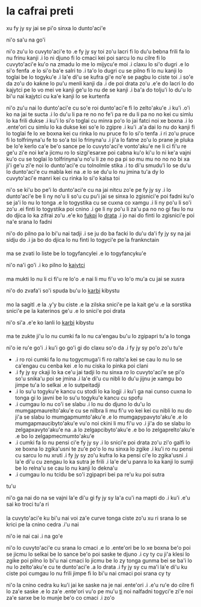 ﻿# la cafrai preti

<style>h2 { font-weight: normal; font-size: 100%; }</style>

## xu fy jy sy jai se pi'o sinxa lo dunto'aci'e

ni'o sa'u na go'i

ni'o zu'u lo cuvyto'aci'e to .e fy jy sy toi zo'u lacri fi lo du'u bebna frili fa lo nu frinu kanji
.i lo ni djuno fi lo cmaci kei poi sarcu lo nu cilre fi lo cuvyto'aci'e ku'o na zmadu lo me lo mijycu'e moi
.i claxu lo si'o dugri .e lo si'o fenfa .e lo si'o ba'e salri
to .i ta'o lo dugri cu se pilno fi lo nu kanji lo toglai be lo togyku'e
.i la'e di'u se kufra gi'e no'e se pagbu lo ciste toi
.i so'e da zo'u do kakne lo pu'u menli kanji da
.i de poi drata zo'u .e'e do lacri lo do kajytci pe lo vo mei ve kanji ge'u lo nu de se kanji
.i ba'a do tolju'i lo du'u lo bi'u nai kajytci cu ka'e kanji lo se kurtenfa

ni'o zu'u nai lo dunto'aci'e cu so'e roi dunto'aci'e fi lo zelto'aku'e
.i ku'i .o'i ko na jai te sucta
.i lo du'u li pa re no no fe'i pa re du li pa no no kei cu simlu lo ka frili dukse
.i ku'i lo si'o toglai cu minra po'o lo jai fatci noi xe boxna
.i lo .ente'ori cu simlu lo ka dukse kei so'e lo zgipre
.i ku'i .a'a dai lo nu do kanji fi lo toglai fe lo xe boxna kei cu rinka lo nu pruce fo lo si'o tenfa
.i ri zo'u pruce fi lo tolfrinyna'u fe to so'a toi lo frinyna'u
.i ji'a lo fatne zo'u lo prane je pluka be lo'e kerlo ca'e be'o sance pe lo cuvyto'aci'e vonto'aku'e ne li ci fi'u re ge'u zi'e noi ke'a jicmu ro lo sizgi'esarxe poi cabna ku'o ki'u lo ni ke'a vajni ku'o cu se toglai lo tolfrinyna'u no'u li ze no pa pi so mu mu no no no bi xa ji'i ge'u zi'e noi lo dunto'aci'e cu tolnolmle stika
.i to di'u smudu'i lo se du'u lo dunto'aci'e cu mabla kei na .e lo se du'u lo nu jmina tu'a dy lo cuvyto'aci'e manri kei cu rinka lo si'o kalsa toi

ni'o se ki'u bo pe'i lo dunto'aci'e cu na jai nitcu zo'e pe fy jy sy
.i lo dunto'aci'e be li ny no'u li so'u cu pu'i jai se sinxa lo zgisnici'e poi fadni ku'o se ja'i lo nu lo tonga .e lo togystika cu se cuxna co xamgu
.i li ny po'u li so'i zo'u .ei finti lo togystika poi cnino
.i ge li ny po'u li za'u pa no no gi fau lo nu do djica lo ka zifrai zo'u .e'e ko [fukpi](http://musictheory.zentral.zone/huntsystem1.html) lo [drata](http://sagittal.org/)
.i jo nai do finti lo zgisnici'e poi na'e srana lo fadni

ni'o do pilno pa lo bi'u nai tadji
.i se ju do ba facki lo du'u da'i fy jy sy na jai sidju do
.i ja bo do djica lo nu finti lo togyci'e pe la franknctain

## ma se zvati lo liste be lo togyfancylei .e lo togyfancyku'e

ni'o na'i go'i
.i ko pilno lo [kajytci](calc.html)

## ma mukti lo nu li ci fi'u re lo'o .e nai li mu fi'u vo lo'o mu'a cu jai se xusra

ni'o do zvafa'i so'i spuda bu'u lo [karbi](compare.html) kibystu

## mo la sagitl .e la .y'y bu ciste .e la zilska snici'e pe la kait ge'u .e la sorstika snici'e pe la katerinos ge'u .e lo snici'e poi drata

ni'o si'a .e'e ko lanli lo [karbi](compare.html) kibystu

## ma te zukte ji'u lo nu cumki fa lo nu ca'engau bu'u lo zgipapri tu'a lo tonga

ni'o ie ru'e go'i
.i ku'i go go'i gi do claxu so'o da
.i fy jy sy po'o zo'u tu'e

- .i ro roi cumki fa lo nu togycmuga'i fi ro ralto'a kei se cau lo nu lo se ca'engau cu cenba kei .e lo nu ciska lo pinka poi clani
- .i fy jy sy ckaji lo ka ce'u jai tadji lo nu sinxa *ro* lo cuvyto'aci'e se pi'o so'u snika'u poi se jmina .i la'e di'u cu nibli lo du'u jijnu je xamgu bo jimpe tu'a lo selkai .e lo sutpeitadji
- .i lo su'u togyku'e kancu cu stodi lo ka logji .i ku'i ga nai cunso cuxna lo tonga gi lo javni be lo su'u togyku'e kancu cu spofu
- .i cumgau lo nu co'i se slabu .i lo nu do djuno lo du'u lo mumgapmaurelto'aku'e cu se nilbra li mu fi'u vo kei kei cu nibli lo nu do ji'a se slabu lo mumgapmumto'aku'e .e lo mumgapypavyto'aku'e .e lo mumgapmaucibyto'aku'e vu'o noi ckini li mu fi'u vo .i ji'a do se slabu lo zelgapxavyto'aku'e na .a lo zelgapcibyto'aku'e .e bo lo zelgaprelto'aku'e .e bo lo zelgapmecmumto'aku'e
- .i cumki fa lo nu pensi ci'e fy jy sy .i lo snici'e poi drata zo'u zi'o galfi lo xe boxna lo zgika'usni te zu'e po'o lo nu sinxa lo zgike .i ku'i ro nu pensi cu sarcu lo nu xruti .i fy jy sy zo'u kufra lo ka pensi ci'e lo zgika'usni .i la'e di'u cu zengau lo ka sutra je frili .i la'e de'u panra lo ka kanji lo sumji be lo relna'u se cau lo nu kanji lo dekna'u
- .i cumgau lo nu tcidu be so'i zgipapri bei pa re'u ku poi sutra

tu'u

ni'o ga nai do na se vajni la'e di'u gi fy jy sy la'a cu'i na mapti do
.i ku'i .e'u sai ko troci tu'a ri

## la cuvyto'aci'e ku bi'u nai voi za'e curve tonga ciste zo'u xu ri srana lo se krici pe la cnino cedra .i'u nai

ni'o ie nai cai
.i na go'e

ni'o lo cuvyto'aci'e cu srana lo cmaci .e lo .ente'ori be lo xe boxna be'o poi se jicmu lo selkai be lo sance be'o poi saske te djuno
.i cy ty cu ji'a klesi lo zgike poi pilno lo bi'u nai cmaci lo jicmu be lo zy tonga gunma bei se ba'i lo nu lo zelto'aku'e cu te dunto'aci'e .a lo drata
.i fy jy sy cu ma'i la'e di'u ku ciste poi cumgau lo nu frili jimpe fi lo bi'u nai cmaci poi srana cy ty

ni'o la cnino cedra ku ku'i jai ke saske na je nai .ente'ori
.i .e'u ru'e do cilre fi lo za'e saske .e lo za'e .ente'ori vu'o pe mu'u [ti](https://attunedvibrations.com/432hz/) noi nalfadni togyci'e zi'e noi za'e sarxe be lo munje be'o co cmaci
.i zo'o
